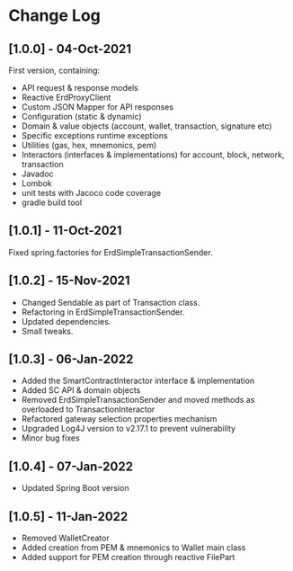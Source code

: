 # Change Log

## [1.0.0] - 04-Oct-2021

First version, containing:
- API request & response models
- Reactive ErdProxyClient
- Custom JSON Mapper for API responses
- Configuration (static & dynamic)
- Domain & value objects (account, wallet, transaction, signature etc)
- Specific exceptions runtime exceptions
- Utilities (gas, hex, mnemonics, pem)
- Interactors (interfaces & implementations) for account, block, network, transaction
- Javadoc
- Lombok
- unit tests with Jacoco code coverage
- gradle build tool

## [1.0.1] - 11-Oct-2021

Fixed spring.factories for ErdSimpleTransactionSender.

## [1.0.2] - 15-Nov-2021

- Changed Sendable as part of Transaction class.
- Refactoring in ErdSimpleTransactionSender.
- Updated dependencies.
- Small tweaks.

## [1.0.3] - 06-Jan-2022

- Added the SmartContractInteractor interface & implementation
- Added SC API & domain objects
- Removed ErdSimpleTransactionSender and moved methods as overloaded to TransactionInteractor
- Refactored gateway selection properties mechanism
- Upgraded Log4J version to v2.17.1 to prevent vulnerability
- Minor bug fixes

## [1.0.4] - 07-Jan-2022

- Updated Spring Boot version

## [1.0.5] - 11-Jan-2022

- Removed WalletCreator
- Added creation from PEM & mnemonics to Wallet main class
- Added support for PEM creation through reactive FilePart
